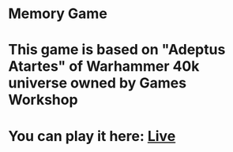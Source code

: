 # Memory Game

# This game is based on "Adeptus Atartes" of Warhammer 40k universe owned by Games Workshop

# You can play it here: [Live](https://darshan019.github.io/memoryCard/)
